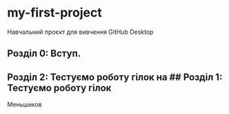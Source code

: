 # my-first-project
Навчальний проєкт для вивчення GitHub Desktop


## Розділ 0: Вступ.

## Розділ 2: Тестуємо роботу гілок на ## Розділ 1: Тестуємо роботу гілок


Меньшиков

